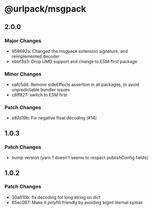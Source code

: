# @urlpack/msgpack

## 2.0.0

### Major Changes

- 858692a: Changed the msgpack extension signature, and reimplemented decoder
- ebbf3d3: Drop UMD support and change to ESM-first package

### Minor Changes

- eafc5dd: Remove sideEffects assertion in all packages, to avoid unpredictable bundler issues
- c8ff827: switch to ESM first

### Patch Changes

- e87d19b: Fix negative float decoding (#14)

## 1.0.3

### Patch Changes

- bump version (yarn 1 doesn't seems to respect publishConfig fields)

## 1.0.2

### Patch Changes

- 30a610b: fix decoding for long string on dict
- 65ec067: Make it polyfill friendly by avoiding bigint liternal syntax
